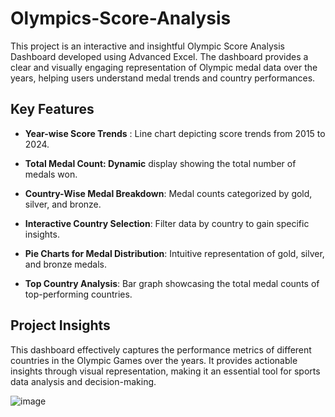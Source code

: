 # Olympics-Score-Analysis

This project is an interactive and insightful Olympic Score Analysis Dashboard developed using Advanced Excel. The dashboard provides a clear and visually engaging representation of Olympic medal data over the years, helping users understand medal trends and country performances.

## Key Features

- **Year-wise Score Trends** : Line chart depicting score trends from 2015 to 2024.

- **Total Medal Count: Dynamic** display showing the total number of medals won.

- **Country-Wise Medal Breakdown**: Medal counts categorized by gold, silver, and bronze.

- **Interactive Country Selection**: Filter data by country to gain specific insights.

- **Pie Charts for Medal Distribution**: Intuitive representation of gold, silver, and bronze medals.

- **Top Country Analysis**: Bar graph showcasing the total medal counts of top-performing countries.

## Project Insights

This dashboard effectively captures the performance metrics of different countries in the Olympic Games over the years. It provides actionable insights through visual representation, making it an essential tool for sports data analysis and decision-making.

![image](https://github.com/user-attachments/assets/c8536a71-1a5c-4e9b-91a7-9e2c31781bd2)
